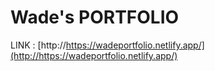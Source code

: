 # Wade's PORTFOLIO
LINK : [http://https://wadeportfolio.netlify.app/](http://https://wadeportfolio.netlify.app/)


